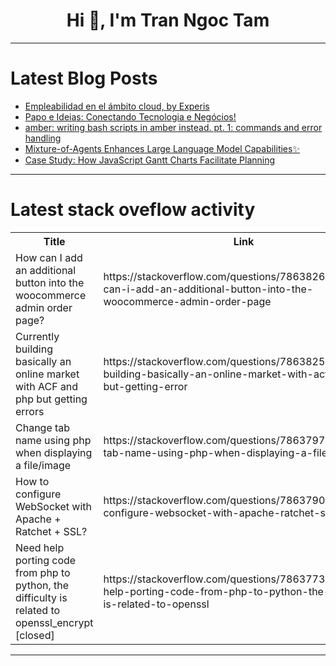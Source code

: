 <h1 align="center">Hi 👋, I'm Tran Ngoc Tam</h1>

---

# Latest Blog Posts 
<!-- BLOG-POST-LIST:START -->
- [Empleabilidad en el ámbito cloud, by Experis](https://dev.to/aws-espanol/empleabilidad-en-el-ambito-cloud-by-experis-3df)
- [Papo e Ideias: Conectando Tecnologia e Negócios!](https://dev.to/pedrobarreto/papo-e-ideias-conectando-tecnologia-e-negocios-203d)
- [amber: writing bash scripts in amber instead. pt. 1: commands and error handling](https://dev.to/gbhorwood/amber-writing-bash-scripts-in-amber-instead-pt-1-commands-and-error-handling-1aao)
- [Mixture-of-Agents Enhances Large Language Model Capabilities✨](https://dev.to/pratikwayase/mixture-of-agents-enhances-large-language-model-capabilities-1938)
- [Case Study: How JavaScript Gantt Charts Facilitate Planning](https://dev.to/lenormor/case-study-how-javascript-gantt-charts-facilitate-planning-4f7k)
<!-- BLOG-POST-LIST:END -->

---

# Latest stack oveflow activity
<table>
  <tr><th>Title</th><th>Link</th></tr>
  <!-- STACKOVERFLOW:START --><tr><td>How can I add an additional button into the woocommerce admin order page?</td><td>https://stackoverflow.com/questions/78638260/how-can-i-add-an-additional-button-into-the-woocommerce-admin-order-page</td></tr><tr><td>Currently building basically an online market with ACF and php but getting errors</td><td>https://stackoverflow.com/questions/78638251/currently-building-basically-an-online-market-with-acf-and-php-but-getting-error</td></tr><tr><td>Change tab name using php when displaying a file/image</td><td>https://stackoverflow.com/questions/78637975/change-tab-name-using-php-when-displaying-a-file-image</td></tr><tr><td>How to configure WebSocket with Apache + Ratchet + SSL?</td><td>https://stackoverflow.com/questions/78637901/how-to-configure-websocket-with-apache-ratchet-ssl</td></tr><tr><td>Need help porting code from php to python, the difficulty is related to openssl_encrypt [closed]</td><td>https://stackoverflow.com/questions/78637732/need-help-porting-code-from-php-to-python-the-difficulty-is-related-to-openssl</td></tr><!-- STACKOVERFLOW:END -->
</table>

---


